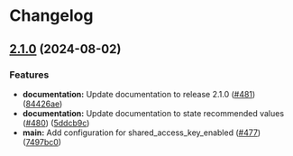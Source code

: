 # Changelog

## [2.1.0](https://github.com/ultratendency/terraform-azurerm-secure-storage-account/compare/v2.0.0...v2.1.0) (2024-08-02)


### Features

* **documentation:** Update documentation to release 2.1.0 ([#481](https://github.com/ultratendency/terraform-azurerm-secure-storage-account/issues/481)) ([84426ae](https://github.com/ultratendency/terraform-azurerm-secure-storage-account/commit/84426ae4623d50cd070e4acb08f54a6a4ffcc561))
* **documentation:** Update documentation to state recommended values ([#480](https://github.com/ultratendency/terraform-azurerm-secure-storage-account/issues/480)) ([5ddcb9c](https://github.com/ultratendency/terraform-azurerm-secure-storage-account/commit/5ddcb9c7e816060d3c61912481eba858b57f7efe))
* **main:** Add configuration for shared_access_key_enabled ([#477](https://github.com/ultratendency/terraform-azurerm-secure-storage-account/issues/477)) ([7497bc0](https://github.com/ultratendency/terraform-azurerm-secure-storage-account/commit/7497bc0487335a0b3b23427f98f4003e60098335))
